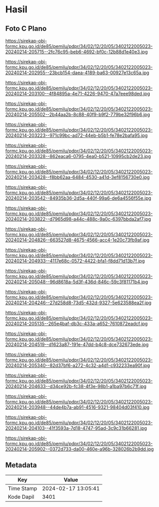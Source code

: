 # Hasil

## Foto C Plano

https://sirekap-obj-formc.kpu.go.id/de85/pemilu/pdpr/34/02/12/20/05/3402122005023-20240214-205715--2fc76c95-beb6-4692-bf0c-12b88d1e40e3.jpg

https://sirekap-obj-formc.kpu.go.id/de85/pemilu/pdpr/34/02/12/20/05/3402122005023-20240214-202955--23bcb154-daea-4189-ba63-00927e13c65a.jpg

https://sirekap-obj-formc.kpu.go.id/de85/pemilu/pdpr/34/02/12/20/05/3402122005023-20240214-203100--4f84895a-4e71-4226-9470-47a7eee98ded.jpg

https://sirekap-obj-formc.kpu.go.id/de85/pemilu/pdpr/34/02/12/20/05/3402122005023-20240214-205502--2b44aa2b-8c88-40f9-b9f2-779be32f96b6.jpg

https://sirekap-obj-formc.kpu.go.id/de85/pemilu/pdpr/34/02/12/20/05/3402122005023-20240214-203223--971c99bc-ad72-44eb-b5b1-fe78e2bafa95.jpg

https://sirekap-obj-formc.kpu.go.id/de85/pemilu/pdpr/34/02/12/20/05/3402122005023-20240214-203328--862eaca6-0795-4ea0-b521-10995cb2de23.jpg

https://sirekap-obj-formc.kpu.go.id/de85/pemilu/pdpr/34/02/12/20/05/3402122005023-20240214-203428--f8bb62aa-6484-4530-a41d-3ef8156730e0.jpg

https://sirekap-obj-formc.kpu.go.id/de85/pemilu/pdpr/34/02/12/20/05/3402122005023-20240214-203542--84935b36-2d5a-440f-99a6-de6a4556f55e.jpg

https://sirekap-obj-formc.kpu.go.id/de85/pemilu/pdpr/34/02/12/20/05/3402122005023-20240214-203822--d7965d98-a44c-488c-9a0c-6397bbda2af7.jpg

https://sirekap-obj-formc.kpu.go.id/de85/pemilu/pdpr/34/02/12/20/05/3402122005023-20240214-204826--663527d8-4675-4566-acc4-1e20c73fb9af.jpg

https://sirekap-obj-formc.kpu.go.id/de85/pemilu/pdpr/34/02/12/20/05/3402122005023-20240214-204933--4117e68c-0572-4422-bfa1-f8dd71d13b7f.jpg

https://sirekap-obj-formc.kpu.go.id/de85/pemilu/pdpr/34/02/12/20/05/3402122005023-20240214-205048--96d8618a-5d3f-436d-846c-59c3f81171b4.jpg

https://sirekap-obj-formc.kpu.go.id/de85/pemilu/pdpr/34/02/12/20/05/3402122005023-20240214-204246--27d258d8-73d5-432d-9327-5e623588ea2f.jpg

https://sirekap-obj-formc.kpu.go.id/de85/pemilu/pdpr/34/02/12/20/05/3402122005023-20240214-205135--265e4baf-db3c-433a-a652-7610872eadcf.jpg

https://sirekap-obj-formc.kpu.go.id/de85/pemilu/pdpr/34/02/12/20/05/3402122005023-20240214-204519--d1623a87-191e-47dd-b4c8-dce732673ede.jpg

https://sirekap-obj-formc.kpu.go.id/de85/pemilu/pdpr/34/02/12/20/05/3402122005023-20240214-205340--82d37bf6-a272-4c32-a4d1-c932233ea90f.jpg

https://sirekap-obj-formc.kpu.go.id/de85/pemilu/pdpr/34/02/12/20/05/3402122005023-20240214-204633--d34ce92b-fc38-4f3e-98b1-a1ba97b6c71f.jpg

https://sirekap-obj-formc.kpu.go.id/de85/pemilu/pdpr/34/02/12/20/05/3402122005023-20240214-203948--44de4b7a-ab91-4516-9321-98404d03f410.jpg

https://sirekap-obj-formc.kpu.go.id/de85/pemilu/pdpr/34/02/12/20/05/3402122005023-20240214-204103--41f3593a-7d18-4747-95ad-3c9c31b66281.jpg

https://sirekap-obj-formc.kpu.go.id/de85/pemilu/pdpr/34/02/12/20/05/3402122005023-20240214-205902--0372d733-da00-460e-a96b-328026b2b9dd.jpg


## Metadata

| Key        | Value               |
| ---------- | ------------------- |
| Time Stamp | 2024-02-17 13:05:41 |
| Kode Dapil | 3401                |



